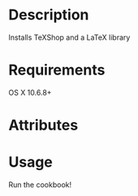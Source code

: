 Description
===========
Installs TeXShop and a LaTeX library

Requirements
============
OS X 10.6.8+

Attributes
==========

Usage
=====
Run the cookbook!
